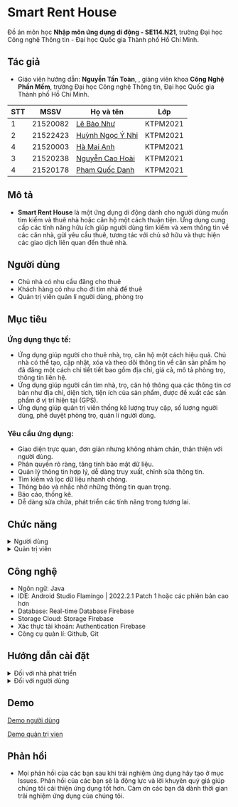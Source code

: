 
# Smart Rent House

Đồ án môn học **Nhập môn ứng dụng di động - SE114.N21**, trường Đại học Công nghệ Thông tin - Đại học Quốc gia Thành phố Hồ Chí Minh.


## Tác giả

- Giáo viên hướng dẫn: **Nguyễn Tấn Toàn**, , giảng viên khoa **Công Nghệ Phần Mềm**, trường Đại học Công nghệ Thông tin, Đại học Quốc gia Thành phố Hồ Chí Minh.

| STT | MSSV     | Họ và tên                                                  | Lớp      | 
| --- | -------- | ---------------------------------------------------------- | -------- | 
| 1   | 21520082 | [Lê Bảo Như](https://github.com/nhubaole)          | KTPM2021 | 
| 2   | 21522423 | [Huỳnh Ngọc Ý Nhi](https://github.com/Nhongnhong-0101)             | KTPM2021 | 
| 4   | 21520003 | [Hà Mai Anh](https://github.com/AnhHa03) | KTPM2021 | 
| 3   | 21520238 | [Nguyễn Cao Hoài](https://github.com/Kaowai) | KTPM2021 | 
| 4   | 21520178 | [Phạm Quốc Danh](https://github.com/QuDaMyker)          | KTPM2021 | 


## Mô tả

- **Smart Rent House** là một ứng dụng di động dành cho người dùng muốn tìm kiếm và thuê nhà hoặc căn hộ một cách thuận tiện. Ứng dụng cung cấp các tính năng hữu ích giúp người dùng tìm kiếm và xem thông tin về các căn nhà, gửi yêu cầu thuê, tương tác với chủ sở hữu và thực hiện các giao dịch liên quan đến thuê nhà.



## Người dùng
- Chủ nhà có nhu cầu đăng cho thuê
- Khách hàng có nhu cho đi tìm nhà để thuê
- Quản trị viên quản lí người dùng, phòng trọ
## Mục tiêu
### Ứng dụng thực tế:
- Ứng dụng giúp người cho thuê nhà, trọ, căn hộ một cách hiệu quả. Chủ nhà có thể tạo, cập nhật, xóa và theo dõi thông tin về căn sản phẩm họ đã đăng một cách chi tiết tiết bao gồm địa chỉ, giá cả, mô tả phòng trọ, thông tin liên hệ.
- Ứng dụng giúp người cần tìm nhà, trọ, căn hộ thông qua các thông tin cơ bản như địa chỉ, diện tích, tiện ích của sản phẩm, được đề xuất các sản phẩm ở vị trí hiện tại (GPS).
- Ứng dụng giúp quản trị viên thống kê lượng truy cập, số lượng người dùng, phê duyệt phòng trọ, quản lí người dùng.

### Yêu cầu ứng dụng:
*	Giao diện trực quan, đơn giản nhưng không nhàm chán, thân thiện với người dùng.
*	Phân quyền rõ ràng, tăng tính bảo mật dữ liệu.
*	Quản lý thông tin hợp lý, dễ dàng truy xuất, chỉnh sửa thông tin.
*	Tìm kiếm và lọc dữ liệu nhanh chóng.
*	Thông báo và nhắc nhở những thông tin quan trọng.
*	Báo cáo, thống kê.
*	Dễ dàng sửa chữa, phát triển các tính năng trong tương lai.
## Chức năng
<details>
  <summary>Người dùng</summary>
  
  - Đăng nhập theo phần quyền người dùng thông qua Google hoặc đăng kí tài khoản thông qua email và mật khẩu.
  - Tạo tin cho thuê nhà, căn hộ, phòng trọ mới
  - Tìm kiếm phòng trọ theo khu vực
  - Nhắn tin, hỏi đáp, thực hiện cuộc gọi với chủ nhà.
  - Báo cáo lỗi ứng dụng.
  - Thay đổi thông tin cá nhân.
  - Quan sát vị trí phòng trọ thông qua Google Map được tích hợp sẵn.
</details>
<details>
  <summary>Quản trị viên</summary>
  
  - Đăng nhập theo phần quyền quản trị viên.
  - Giám sát thông kê dữ liệu.
  - Phê duyệt, từ chối bài đăng.
  - Quản lí người dùng, khóa/ mở khóa tài khoản.
</details>
 
## Công nghệ
- Ngôn ngữ: Java
- IDE: Android Studio Flamingo | 2022.2.1 Patch 1 hoặc các phiên bản cao hơn
- Database: Real-time Database Firebase
- Storage Cloud: Storage Firebase
- Xác thực tài khoản: Authentication Firebase
- Công cụ quản lí: Github, Git
## Hướng dẫn cài đặt
<details>
  <summary>Đối với nhà phát triển</summary>
  - Download phần mềm tại [https://github.com/QuDaMyker/smart-rent-house](https://github.com/QuDaMyker/smart-rent-house]
  - Clone về với git.
  - Hoặc Download ZIP và giải nén.
- Tài khoản mặc định:
  - Tên đăng nhập: admin
  - Mật khẩu: admin
  </details>
  <details>
  <summary>Đối với người dùng</summary>
  - [Cài đặt thông qua của hàng ứng dụng Google]()
  - [Cài đặt thông qua file APK](https://drive.google.com/drive/folders/1sqYQaI4tuwSryxaeNmVJDI5hGH190OTQ?usp=sharing) 
  </details>

## Demo

[Demo người dùng](https://www.figma.com/proto/j72g4d8wd3Lpg1OHMvnLRa/SE114-Project-UI?node-id=3-3456&scaling=scale-down&page-id=3%3A3456&starting-point-node-id=6%3A63&prev-org-id=external-teams) 

[Demo quản trị vien](https://www.figma.com/proto/j72g4d8wd3Lpg1OHMvnLRa/SE114-Project-UI?node-id=1083-10659&scaling=scale-down&page-id=1083%3A10659&starting-point-node-id=1120%3A10635&prev-org-id=external-teams)


## Phản hồi
- Mọi phản hồi của các bạn sau khi trải nghiệm ứng dụng hãy tạo ở mục Issues. Phản hồi của các bạn sẽ là động lực và lời khuyên quý giá giúp chúng tôi cải thiện ứng dụng tốt hơn. Cảm ơn các bạn đã dành thời gian trải nghiệm ứng dụng của chúng tôi.

